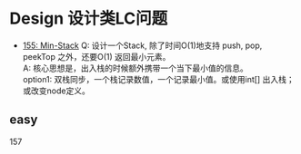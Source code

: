 # Design 设计类LC问题

* [155: Min-Stack](https://leetcode.com/problems/min-stack/)
    Q: 设计一个Stack, 除了时间O(1)地支持 push, pop, peekTop 之外，还要O(1) 返回最小元素。    
    A: 核心思想是，出入栈的时候额外携带一个当下最小值的信息。   
    option1: 双栈同步，一个栈记录数值，一个记录最小值。或使用int[] 出入栈；或改变node定义。

## easy
157